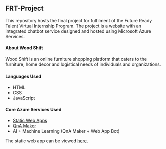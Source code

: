 ## FRT-Project
This repository hosts the final project for fulfilment of the Future Ready Talent Virtual Internship Program. The project is a website with an integrated chatbot service designed and hosted using Microsoft Azure Services.

#### About Wood Shift
Wood Shift is an online furniture shopping platform that caters to the furniture, home decor and logistical needs of individuals and organizations.

#### Languages Used
  - HTML
  - CSS
  - JavaScript

#### Core Azure Services Used
  - [Static Web Apps](https://azure.microsoft.com/en-us/services/app-service/static/#overview)
  - [QnA Maker](https://www.qnamaker.ai/)
  - AI + Machine Learning (QnA Maker + Web App Bot)

The static web app can be viewed [here.](https://salmon-sea-0f7084d00.1.azurestaticapps.net)
